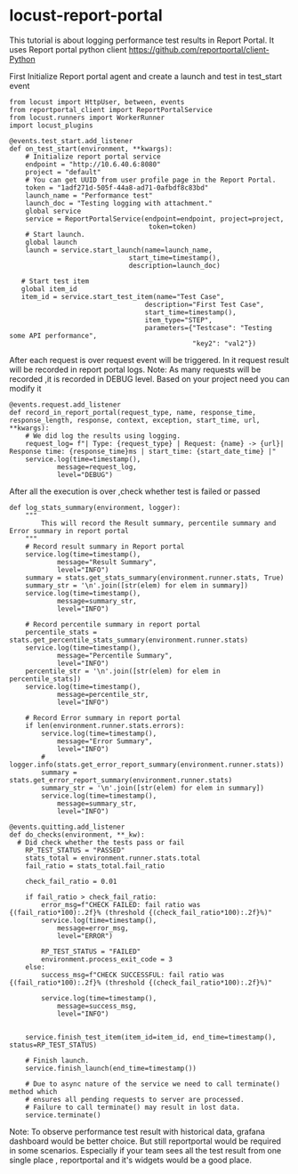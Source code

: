 # locust-report-portal

This tutorial is about logging performance test results in Report Portal.
It uses Report portal python client https://github.com/reportportal/client-Python

First Initialize Report portal agent and create a launch and test in test_start event
```
from locust import HttpUser, between, events
from reportportal_client import ReportPortalService
from locust.runners import WorkerRunner
import locust_plugins

@events.test_start.add_listener
def on_test_start(environment, **kwargs):
    # Initialize report portal service
    endpoint = "http://10.6.40.6:8080"
    project = "default"
    # You can get UUID from user profile page in the Report Portal.
    token = "1adf271d-505f-44a8-ad71-0afbdf8c83bd"
    launch_name = "Performance test"
    launch_doc = "Testing logging with attachment."
    global service
    service = ReportPortalService(endpoint=endpoint, project=project,
                                   token=token)
    # Start launch.
    global launch
    launch = service.start_launch(name=launch_name,
                              start_time=timestamp(),
                              description=launch_doc)
   
   # Start test item
   global item_id
   item_id = service.start_test_item(name="Test Case",
                                  description="First Test Case",
                                  start_time=timestamp(),
                                  item_type="STEP",
                                  parameters={"Testcase": "Testing some API performance",
                                              "key2": "val2"})
```

After each request is over request event will be triggered. In it request result will be recorded in report portal logs.
Note: As many requests will be recorded ,it is recorded in DEBUG level. Based on your project need you can modify it

```
@events.request.add_listener
def record_in_report_portal(request_type, name, response_time, response_length, response, context, exception, start_time, url, **kwargs):
    # We did log the results using logging.
    request_log= f"| Type: {request_type} | Request: {name} -> {url}| Response time: {response_time}ms | start_time: {start_date_time} |"
    service.log(time=timestamp(),
            message=request_log,
            level="DEBUG")
```

After all the execution is over ,check whether test is failed or passed

```
def log_stats_summary(environment, logger):
    """
        This will record the Result summary, percentile summary and Error summary in report portal
    """
    # Record result summary in Report portal
    service.log(time=timestamp(),
            message="Result Summary",
            level="INFO")
    summary = stats.get_stats_summary(environment.runner.stats, True)
    summary_str = '\n'.join([str(elem) for elem in summary])
    service.log(time=timestamp(),
            message=summary_str,
            level="INFO")
    
    # Record percentile summary in report portal
    percentile_stats = stats.get_percentile_stats_summary(environment.runner.stats)
    service.log(time=timestamp(),
            message="Percentile Summary",
            level="INFO")
    percentile_str = '\n'.join([str(elem) for elem in percentile_stats])
    service.log(time=timestamp(),
            message=percentile_str,
            level="INFO")
    
    # Record Error summary in report portal
    if len(environment.runner.stats.errors):
        service.log(time=timestamp(),
            message="Error Summary",
            level="INFO")
        # logger.info(stats.get_error_report_summary(environment.runner.stats))
        summary = stats.get_error_report_summary(environment.runner.stats)
        summary_str = '\n'.join([str(elem) for elem in summary])
        service.log(time=timestamp(),
            message=summary_str,
            level="INFO")
        
@events.quitting.add_listener
def do_checks(environment, **_kw):
  # Did check whether the tests pass or fail
    RP_TEST_STATUS = "PASSED"
    stats_total = environment.runner.stats.total
    fail_ratio = stats_total.fail_ratio

    check_fail_ratio = 0.01

    if fail_ratio > check_fail_ratio:
        error_msg=f"CHECK FAILED: fail ratio was {(fail_ratio*100):.2f}% (threshold {(check_fail_ratio*100):.2f}%)"
        service.log(time=timestamp(),
            message=error_msg,
            level="ERROR")
        
        RP_TEST_STATUS = "FAILED"
        environment.process_exit_code = 3
    else:
        success_msg=f"CHECK SUCCESSFUL: fail ratio was {(fail_ratio*100):.2f}% (threshold {(check_fail_ratio*100):.2f}%)"
        
        service.log(time=timestamp(),
            message=success_msg,
            level="INFO")


    service.finish_test_item(item_id=item_id, end_time=timestamp(), status=RP_TEST_STATUS)

    # Finish launch.
    service.finish_launch(end_time=timestamp())

    # Due to async nature of the service we need to call terminate() method which
    # ensures all pending requests to server are processed.
    # Failure to call terminate() may result in lost data.
    service.terminate()
```

Note: To observe performance test result with historical data, grafana dashboard would be better choice. But still reportportal would be required in some scenarios. Especially if your team sees all the test result from one single place , reportportal and it's widgets would be a good place.
